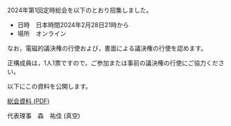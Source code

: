 
2024年第1回定時総会を以下のとおり招集しました。

* 日時　日本時間2024年2月28日21時から
* 場所　オンライン

なお，電磁的議決権の行使および，書面による議決権の行使を認めます。

正構成員は，1人1票ですので，ご参加または事前の議決権の行使にご協力ください。

以下にこの資料を公開します。

[総会資料 (PDF)](/assets/pdf/202402-soukai-shiryo.pdf)

代表理事　森　祐佳 (真空)
